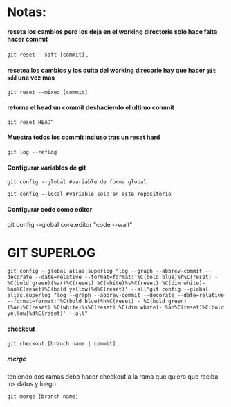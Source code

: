 # Notas:

#### reseta los cambios pero los deja en el working directorie solo hace falta hacer commit 
```git reset --soft [commit]``` , 

#### resetea los cambios y los quita del working direcorie hay que hacer ```git add``` una vez mas
```git reset --mixed [commit] ```  

#### retorna el head un commit deshaciendo el ultimo commit 
```
git reset HEAD^
```

#### Muestra todos los commit incluso tras un reset hard
```
git log --reflog
```

#### Configurar variables de git 
```
git config --global #variable de forma global

git config --local #variable solo en este repositorio
```

#### Configurar code como editor
git config --global core.editor "code --wait"





# GIT SUPERLOG
```
git config --global alias.superlog "log --graph --abbrev-commit --decorate --date=relative --format=format:'%C(bold blue)%h%C(reset) - %C(bold green)(%ar)%C(reset) %C(white)%s%C(reset) %C(dim white)- %an%C(reset)%C(bold yellow)%d%C(reset)' --all"git config --global alias.superlog "log --graph --abbrev-commit --decorate --date=relative --format=format:'%C(bold blue)%h%C(reset) - %C(bold green)(%ar)%C(reset) %C(white)%s%C(reset) %C(dim white)- %an%C(reset)%C(bold yellow)%d%C(reset)' --all"
```

#### checkout

```
git checkout [branch name | commit]
```

##### merge

teniendo dos ramas debo hacer checkout a la rama que quiero que reciba los datos 
y luego
```
git merge [branch name]
```